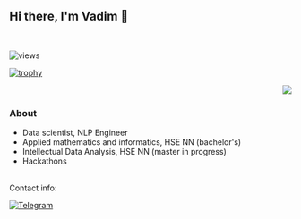 ## Hi there, I'm Vadim 👋


<!-- 
<dev>
<img align='right' src="https://github-readme-stats.vercel.app/api/top-langs/?username=virtualroyalty&layout=compact" alt="GitHub Top Languages"/>


</dev> -->
<br>

![views](https://komarev.com/ghpvc/?username=VirtualRoyalty)

[![trophy](https://github-profile-trophy.vercel.app/?username=VirtualRoyalty&no-frame=true&theme=gruvbox)](https://github.com/ryo-ma/github-profile-trophy)


<dev>
<img align='right' src="https://github-readme-stats.vercel.app/api?username=VirtualRoyalty&count_private=true&show_icons=true&theme=apprentice" />

</dev>
<br>


### About
- Data scientist, NLP Engineer
- Applied mathematics and informatics, HSE NN (bachelor's)
- Intellectual Data Analysis, HSE NN (master in progress)
- Hackathons



<br>
Contact info:

[![Telegram](https://img.shields.io/badge/Telegram-2CA5E0?style=for-the-badge&logo=telegram&logoColor=white)](https://t.me/vadik_alp)
<br>




